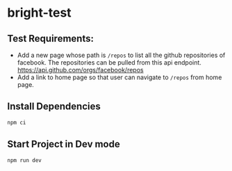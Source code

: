 # bright-test

## Test Requirements:
- Add a new page whose path is `/repos` to list all the github repositories of facebook. The repositories can be pulled from this api endpoint. https://api.github.com/orgs/facebook/repos
- Add a link to home page so that user can navigate to `/repos` from home page.

## Install Dependencies

```sh
npm ci
```

## Start Project in Dev mode

```sh
npm run dev
```
